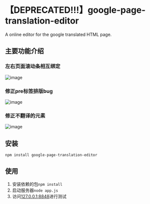 # 【DEPRECATED!!!】google-page-translation-editor
A online editor for the google translated HTML page.

## 主要功能介绍
### 左右页面滚动条相互绑定
![image](https://raw.githubusercontent.com/1010543618/google-page-translation-editor/master/READMEimg/%E5%B7%A6%E5%8F%B3%E9%A1%B5%E9%9D%A2%E6%BB%9A%E5%8A%A8%E6%9D%A1%E7%9B%B8%E4%BA%92%E7%BB%91%E5%AE%9A.gif)

### 修正pre标签排版bug
![image](https://raw.githubusercontent.com/1010543618/google-page-translation-editor/master/READMEimg/%E4%BF%AE%E6%AD%A3pre%E6%A0%87%E7%AD%BE%E6%8E%92%E7%89%88bug.gif)

### 修正不翻译的元素
![image](https://raw.githubusercontent.com/1010543618/google-page-translation-editor/master/READMEimg/%E4%BF%AE%E6%AD%A3%E4%B8%8D%E7%BF%BB%E8%AF%91%E7%9A%84%E5%85%83%E7%B4%A0.gif)

## 安装

```
npm install google-page-translation-editor
```

## 使用
1. 安装依赖的包```npm install```
2. 启动服务器```node app.js```
3. 访问[127.0.0.1:8848](http://127.0.0.1:8848/)进行测试

